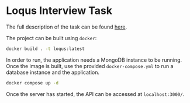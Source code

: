 # Loqus Interview Task

The full description of the task can be found [here](./TASK.md).

The project can be built using `docker`:

```sh
docker build . -t loqus:latest
```

In order to run, the application needs a MongoDB instance to be running. Once the image is built, use the provided `docker-compose.yml` to run a database instance and the application.

```sh
docker compose up -d
```

Once the server has started, the API can be accessed at `localhost:3000/`.
